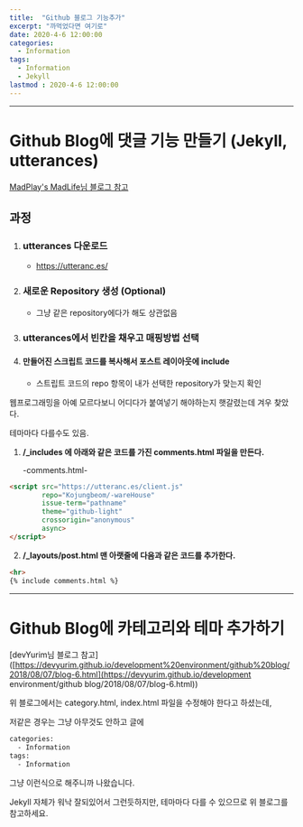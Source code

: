 ```yaml
---
title:  "Github 블로그 기능추가"
excerpt: "까먹었다면 여기로"
date: 2020-4-6 12:00:00
categories:
  - Information
tags:
  - Information
  - Jekyll
lastmod : 2020-4-6 12:00:00
---
```




---

# Github Blog에 댓글 기능 만들기 (Jekyll, utterances)

[MadPlay's MadLife님 블로그 참고](https://madplay.github.io/post/jekyll-blog-comments-with-utterances)

## 과정

1. ### utterances 다운로드

   - https://utteranc.es/

2. ### 새로운 Repository 생성 (Optional)

   - 그냥 같은 repository에다가 해도 상관없음

3. ### utterances에서 빈칸을 채우고 매핑방법 선택

   

4. #### 만들어진 스크립트 코드를 복사해서 포스트 레이아웃에 include

   - 스트립트 코드의 repo 항목이 내가 선택한 repository가 맞는지 확인



웹프로그래밍을 아예 모르다보니 어디다가 붙여넣기 해야하는지 햇갈렸는데 겨우 찾았다.

테마마다 다를수도 있음.

1. **/_includes 에 아래와 같은 코드를 가진 comments.html 파일을 만든다.**

   -comments.html-

```html
<script src="https://utteranc.es/client.js"
        repo="Kojungbeom/-wareHouse"
        issue-term="pathname"
        theme="github-light"
        crossorigin="anonymous"
        async>
</script>
```



2. **/_layouts/post.html 맨 아랫줄에 다음과 같은 코드를 추가한다.**

```html
<hr>
{% include comments.html %}
```



---

# Github Blog에 카테고리와 테마 추가하기

[devYurim님 블로그 참고]([https://devyurim.github.io/development%20environment/github%20blog/2018/08/07/blog-6.html](https://devyurim.github.io/development environment/github blog/2018/08/07/blog-6.html))

위 블로그에서는 category.html, index.html 파일을 수정해야 한다고 하셨는데,

저같은 경우는 그냥 아무것도 안하고 글에 

```html
categories:
  - Information
tags:
  - Information
```

그냥 이런식으로 해주니까 나왔습니다.

Jekyll 자체가 워낙 잘되있어서 그런듯하지만, 테마마다 다를 수 있으므로 위 블로그를 참고하세요.




